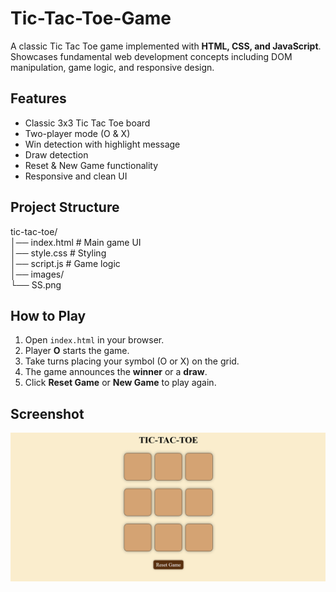# Tic-Tac-Toe-Game  
A classic Tic Tac Toe game implemented with **HTML, CSS, and JavaScript**.  
Showcases fundamental web development concepts including DOM manipulation, game logic, and responsive design.  

## Features  
- Classic 3x3 Tic Tac Toe board  
- Two-player mode (O & X)  
- Win detection with highlight message  
- Draw detection  
- Reset & New Game functionality  
- Responsive and clean UI  

## Project Structure  
tic-tac-toe/
<br>│── index.html # Main game UI
<br>│── style.css # Styling
<br>│── script.js # Game logic
<br>│── images/  
        └── SS.png 

## How to Play  
1. Open `index.html` in your browser.  
2. Player **O** starts the game.  
3. Take turns placing your symbol (O or X) on the grid.  
4. The game announces the **winner** or a **draw**.  
5. Click **Reset Game** or **New Game** to play again.  

## Screenshot  
![App Screenshot](images/SS.png)